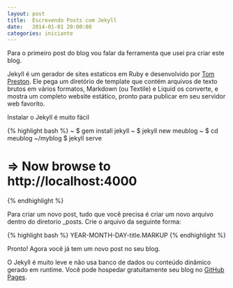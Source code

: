```yaml
---
layout: post
title:  Escrevendo Posts com Jekyll
date:   2014-01-01 20:00:00
categories: iniciante
---
```


Para o primeiro post do blog vou falar da ferramenta que usei pra criar este blog.

Jekyll é um gerador de sites estaticos em Ruby e desenvolvido por <a href="tom.preston-werner.com">Tom Preston</a>. Ele pega um diretório de template que contém arquivos de texto brutos em vários formatos, Markdown (ou Textile) e Liquid os converte, e mostra um completo website estático, pronto para publicar em seu servidor web favorito. 

Instalar o Jekyll é muito fácil 

{% highlight bash %}
~ $ gem install jekyll
~ $ jekyll new meublog
~ $ cd meublog
~/myblog $ jekyll serve
# => Now browse to http://localhost:4000
{% endhighlight %}

Para criar um novo post, tudo que você precisa é criar um novo arquivo dentro do diretorio _posts.
Crie o arquivo da seguinte forma:

{% highlight bash %}
YEAR-MONTH-DAY-title.MARKUP
{% endhighlight %}

Pronto! Agora você já tem um novo post no seu blog.

O Jekyll é muito leve e não usa banco de dados ou conteúdo dinâmico gerado em runtime. Você pode hospedar gratuitamente seu blog no <a href="http://pages.github.com/">GitHub Pages</a>.
